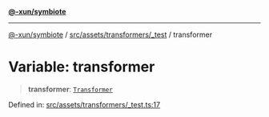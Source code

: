 [**@-xun/symbiote**](../../../../../README.md)

***

[@-xun/symbiote](../../../../../README.md) / [src/assets/transformers/\_test](../README.md) / transformer

# Variable: transformer

> **transformer**: [`Transformer`](../../../type-aliases/Transformer.md)

Defined in: [src/assets/transformers/\_test.ts:17](https://github.com/Xunnamius/symbiote/blob/0557e914d494aeba06238075ebcfa60296d71fba/src/assets/transformers/_test.ts#L17)
